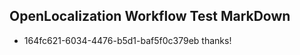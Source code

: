 ## OpenLocalization Workflow Test MarkDown
* 164fc621-6034-4476-b5d1-baf5f0c379eb thanks!

<!--HONumber=Sep16_HO1-->


